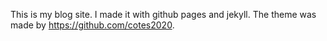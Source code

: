 This is my blog site. I made it with github pages and jekyll. The theme was made by https://github.com/cotes2020.
